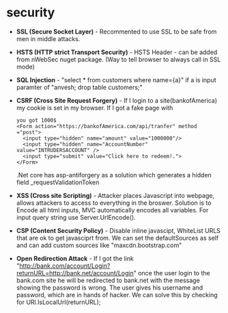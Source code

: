 # security

* **SSL (Secure Socket Layer)** - Recommented to use SSL to be safe from men in middle attacks.

* **HSTS (HTTP strict Transport Security)** - HSTS Header   - can be added from nWebSec nuget package. (Way to tell browser to always call in SSL mode)

* **SQL Injection** - "select * from customers where name={a}"   if a is input paramter of "anvesh; drop table customers;" 

* **CSRF (Cross Site Request Forgery)** - If I login to a site(bankofAmerica) my cookie is set in my browser. If I got a fake page with
    
    ```
    you got 1000$
    <Form action="https://bankofAmerica.com/api/tranfer" method ="post">
      <input type="hidden" name="amount" value="1000000"/>
      <input type="hidden" name="AccountNumber" value="INTRUDERSACCOUNT" />
      <input type="submit" value="Click here to redeem!.">
    </Form>
    ```
    .Net core has asp-antiforgery as a solution which generates a hidden field _requestValidationToken
    
* **XSS (Cross site Scripting)** - Attacker places Javascript into webpage, allows attackers to access to everything in the broswer. Solution is to Encode all html inputs, MVC automatically encodes all variables. For input query string use Server.UrlEncode().

* **CSP (Content Security Policy)** - Disable inline javascipt, WhiteList URLS that are ok to get javasciprt from. We can set the defaultSources as self and can add custom sources like "maxcdn.bootstrap.com" 
    
* **Open Redirection Attack** - If I got the link "http://bank.com/account/Login?returnURL=http://bank.net/account/Login" once the user login to the bank.com site he will be redirected to bank.net with the message showing the password is wrong. The user gives his username and password, which are in hands of hacker.  We can solve this by checking for URl.IsLocalUrl(returnURL);

